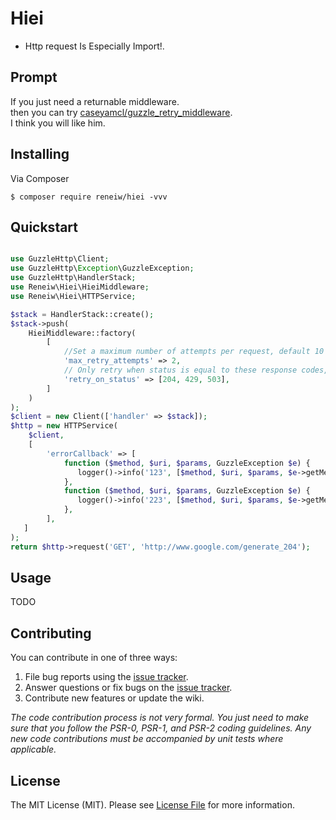 # Hiei

- Http request Is Especially Import!.

## Prompt

If you just need a returnable middleware.  
then you can try [caseyamcl/guzzle_retry_middleware](https://github.com/caseyamcl/guzzle_retry_middleware).  
I think you will like him.

## Installing

Via Composer

```shell
$ composer require reneiw/hiei -vvv
```

## Quickstart

```php

use GuzzleHttp\Client;
use GuzzleHttp\Exception\GuzzleException;
use GuzzleHttp\HandlerStack;
use Reneiw\Hiei\HieiMiddleware;
use Reneiw\Hiei\HTTPService;

$stack = HandlerStack::create();
$stack->push(
    HieiMiddleware::factory(
        [
            //Set a maximum number of attempts per request, default 10
            'max_retry_attempts' => 2,
            // Only retry when status is equal to these response codes, default [429, 503]
            'retry_on_status' => [204, 429, 503],
        ]
    )
);
$client = new Client(['handler' => $stack]);
$http = new HTTPService(
    $client, 
    [
        'errorCallback' => [
            function ($method, $uri, $params, GuzzleException $e) {
               logger()->info('123', [$method, $uri, $params, $e->getMessage()]);
            },
            function ($method, $uri, $params, GuzzleException $e) {
               logger()->info('223', [$method, $uri, $params, $e->getMessage()]);
            },
        ],
   ]
);
return $http->request('GET', 'http://www.google.com/generate_204');

```

## Usage

TODO

## Contributing

You can contribute in one of three ways:

1. File bug reports using the [issue tracker](https://github.com/reneiw/hiei/issues).
2. Answer questions or fix bugs on the [issue tracker](https://github.com/reneiw/hiei/issues).
3. Contribute new features or update the wiki.

_The code contribution process is not very formal. You just need to make sure that you follow the PSR-0, PSR-1, and PSR-2 coding guidelines. Any new code contributions must be accompanied by unit tests where applicable._

## License

The MIT License (MIT). Please see [License File](LICENSE.md) for more information.
